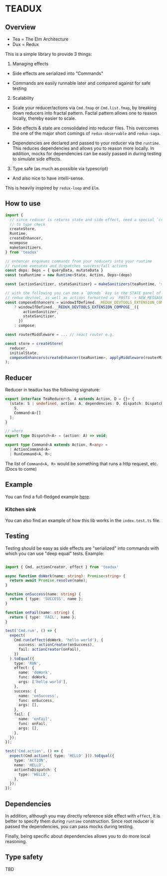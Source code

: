 # TEADUX

## Overview

- Tea = The Elm Architecture
- Dux = Redux

This is a simple library to provide 3 things:

1. Managing effects

  - Side effects are serialized into "Commands"

  - Commands are easily runnable later and compared against for safe testing

2. Scalability

  - Scale your reducer/actions via `Cmd.fmap` or `Cmd.list.fmap`, by breaking down reducers
    into fractal pattern. Factal pattern allows one to reason locally, thereby
    easier to scale.

  - Side effects & state are consolidated into reducer files. This overcomes the
    one of the major short comings of `redux-observable` and `redux-saga`.

  - Dependencies are declared and passed to your reducer via the `runtime`. This
    reduces dependencies and allows you to reason more locally. In addition,
    mocks for dependencies can be easily passed in during testing to simulate
    side effects.

3. Type safe (as much as possible via typescript)

  - And also nice to have intelli-sense.

This is heavily inspired by `redux-loop` and `Elm`.

## How to use

```ts
import {
  // since reducer is returns state and side effect, need a special `createStore`
  // to type check
  createStore,
  Runtime,
  createEnhancer,
  mcompose
  makeSanitizers,
} from 'teadux'

// enhancer enqueues commands from your reducers into your runtime
// runtime executes and dispatches success/fail actions
const deps: Deps = { queryData, mutateData }
const teaRuntime = new Runtime<State, Action, Deps>(deps)

const {actionSanitizer, stateSanitizer} = makeSanitizers(teaRuntime, 'subAction')

// with the following you can see a `@@cmds` key in the STATE panel of the
// redux devtool, as well as actions formatted as `POSTS -> NEW_MESSAGE -> SUBMIT`
const composeEnhancers = windowIfDefined.__REDUX_DEVTOOLS_EXTENSION_COMPOSE__
    ? windowIfDefined.__REDUX_DEVTOOLS_EXTENSION_COMPOSE__({
        actionSanitizer,
        stateSanitizer,
      })
    : compose;

const routerMiddleware = ... // react router e.g.

const store = createStore(
  reducer,
  initialState,
  composeEnhancers(createEnhancer(teaRuntime>, applyMiddleware(routerMiddleware))
);
```

## Reducer

Reducer in teadux has the following signature:

```ts
export interface TeaReducer<S, A extends Action, D = {}> {
  (state: S | undefined, action: A, dependencies: D, dispatch: Dispatch<A>): [
    S,
    Command<A>[]
  ];
}

// where
export type Dispatch<A> = (action: A) => void;

export type Command<A extends Action, R=any> =
  | ActionCommand<A>
  | RunCommand<A, R>;
```

The list of `Command<A, R>` would be something that runs a http request, etc. (Docs to come)

## Example

You can find a full-fledged example [here](https://github.com/gniquil/teadux-example).

### Kitchen sink

You can also find an example of how this lib works in the `index.test.ts` file.

## Testing

Testing should be easy as side effects are "serialized" into commands with which
you can use "deep equal" tests. Example:

```ts

import { Cmd, actionCreator, effect } from 'teadux'

async function doWork(name: string): Promise<string> {
  return await Promise.resolve(name);
}

function onSuccess(name: string) {
  return { type: 'SUCCESS', name };
}

function onFail(name: string) {
  return { type: 'FAIL', name };
}

test('Cmd.run', () => {
  expect(
    Cmd.run(effect(doWork, 'hello world'), {
      success: actionCreator(onSuccess),
      fail: actionCreator(onFail),
    })
  ).toEqual({
    type: 'RUN',
    effect: {
      name: 'doWork',
      func: doWork,
      args: ['hello world'],
    },
    success: {
      name: 'onSuccess',
      func: onSuccess,
      args: [],
    },
    fail: {
      name: 'onFail',
      func: onFail,
      args: [],
    },
  });
});

test('Cmd.action', () => {
  expect(Cmd.action({ type: 'HELLO' })).toEqual({
    type: 'ACTION',
    name: 'HELLO',
    actionToDispatch: {
      type: 'HELLO',
    },
  });
});

```

## Dependencies

In addition, although you may directly reference side effect with `effect`, it
is better to specify them during `runtime` construction. Since root reducer is
passed the dependencies, you can pass mocks during testing.

Finally, being specific about dependencies allows you to do more local reasoning.

## Type safety

TBD